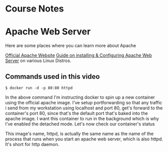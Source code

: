 # Course Notes


# Apache Web Server
Here are some places where you can learn more about Apache

[Official Apache Website](https://httpd.apache.org/)
[Guide on installing & Configuring Apache Web Server](https://www.digitalocean.com/community/tutorial_collections/21) on various Linux Distros.



## Commands used in this video

```
$ docker run -d -p 80:80 httpd
```

In the above command I'm instructing docker to spin up a new container using the official apache image. I've setup portforwarding so that any traffic i send from my workstation using localhost and port 80, get's forward to the container's port 80, since that's the default port that's baked into the apache image. I want this container to run in the background which is why I've enabled the detached mode. Let's now check our container's status


This image's name, httpd, is actually the same name as the name of the process that runs when you start an apache web server, which is also httpd. It's short for http daemon.
